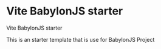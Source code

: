 # Vite BabylonJS starter
Vite BabylonJS starter

This is an starter template that is use for BabylonJS Project
